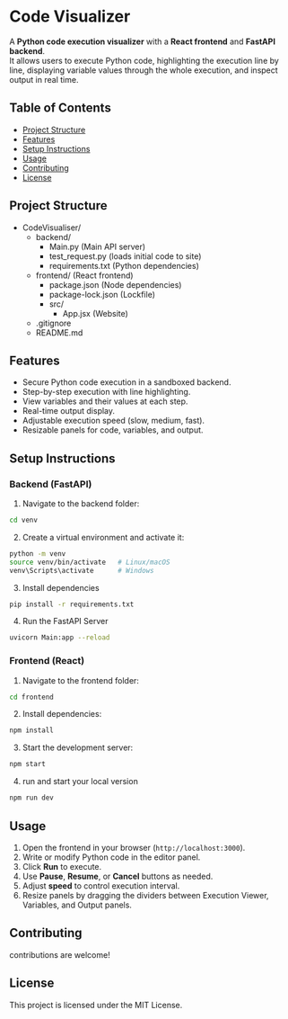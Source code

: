 # Code Visualizer

A **Python code execution visualizer** with a **React frontend** and **FastAPI backend**.  
It allows users to execute Python code, highlighting the execution line by line, displaying variable values through the whole execution, and inspect output in real time.

## Table of Contents

- [Project Structure](#project-structure)
- [Features](#features)
- [Setup Instructions](#setup-instructions)
- [Usage](#usage)
- [Contributing](#contributing)
- [License](#license)

## Project Structure
- CodeVisualiser/
    - backend/
        - Main.py (Main API server)
        - test_request.py (loads initial code to site)
        - requirements.txt (Python dependencies)
    - frontend/ (React frontend)
        - package.json (Node dependencies)
        - package-lock.json (Lockfile)
        - src/
          - App.jsx (Website)
    - .gitignore
    - README.md

## Features

- Secure Python code execution in a sandboxed backend.
- Step-by-step execution with line highlighting.
- View variables and their values at each step.
- Real-time output display.
- Adjustable execution speed (slow, medium, fast).
- Resizable panels for code, variables, and output.

## Setup Instructions

### Backend (FastAPI)

1. Navigate to the backend folder:

```bash
cd venv
```
2. Create a virtual environment and activate it:
```bash
python -m venv
source venv/bin/activate   # Linux/macOS
venv\Scripts\activate      # Windows
```
3. Install dependencies
```bash
pip install -r requirements.txt
```
4. Run the FastAPI Server
```bash
uvicorn Main:app --reload
```
### Frontend (React)
1. Navigate to the frontend folder:
```bash
cd frontend
```
2. Install dependencies:
```bash
npm install
```
3. Start the development server:
```bash
npm start
```
4. run and start your local version
```bash
npm run dev
```
## Usage

1. Open the frontend in your browser (`http://localhost:3000`).
2. Write or modify Python code in the editor panel.
3. Click **Run** to execute.
4. Use **Pause**, **Resume**, or **Cancel** buttons as needed.
5. Adjust **speed** to control execution interval.
6. Resize panels by dragging the dividers between Execution Viewer, Variables, and Output panels.

## Contributing

contributions are welcome!

## License
This project is licensed under the MIT License.
